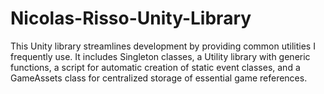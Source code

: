 # Nicolas-Risso-Unity-Library
This Unity library streamlines development by providing common utilities I frequently use. It includes Singleton classes, a Utility library with generic functions, a script for automatic creation of static event classes, and a GameAssets class for centralized storage of essential game references.
